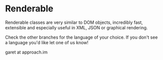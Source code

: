 Renderable
==========

Renderable classes are very similar to DOM objects, incredibly fast, extensible and especially useful in XML, JSON or graphical rendering.

Check the other branches for the language of your choice. If you don't see a language you'd like let one of us know!

garet at approach.im
